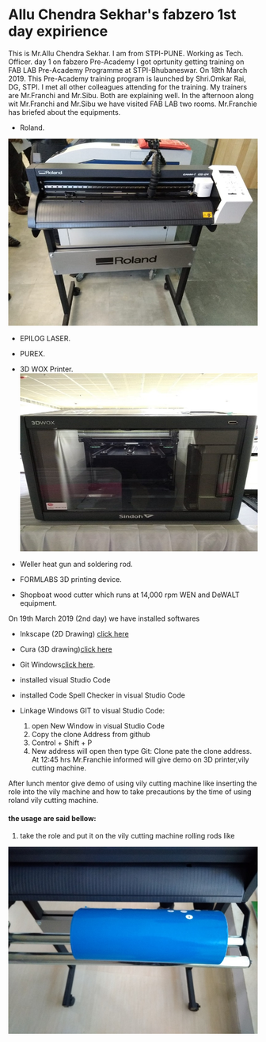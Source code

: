 # Allu Chendra Sekhar's fabzero 1st day expirience 
This is Mr.Allu Chendra Sekhar. I am from STPI-PUNE. Working as Tech. Officer.
day 1 on fabzero Pre-Academy
I got oprtunity getting training on FAB LAB Pre-Academy Programme at STPI-Bhubaneswar. On 18th March 2019.
This Pre-Academy training program is launched by Shri.Omkar Rai, DG, STPI.
I met all other colleagues attending for the training. 
My trainers are Mr.Franchi and Mr.Sibu.
Both are explaining well. 
In the afternoon along wit Mr.Franchi and Mr.Sibu we have visited FAB LAB two rooms. 
Mr.Franchie has briefed about the equipments. 

- Roland.<br>

![](image/roland_vily_cuttin_plotter.jpg)
- EPILOG LASER.
- PUREX.
- 3D WOX Printer.
![](image/3dprinter.jpg)

- Weller heat gun and soldering rod.
- FORMLABS 3D printing device.
- Shopboat wood cutter which runs at 14,000 rpm WEN and DeWALT equipment.


On 19th March 2019 (2nd day)
we have installed softwares 
- Inkscape (2D Drawing)
[click here](https://inkscape.org/release/inkscape-0.92.4/windows/64-bit/exe/dl/)
- Cura (3D drawing)[click here](https://ultimaker.com/en/products/ultimaker-cura-software)
- Git Windows[click here](https://git-scm.com/download/win).

- installed visual Studio Code
- installed Code Spell Checker in visual Studio Code
- Linkage Windows GIT to visual Studio Code:
    1. open New Window in visual Studio Code
    2. Copy the clone Address from github
    3. Control + Shift + P
    4. New address will open then type Git: Clone pate the clone address. 
At 12:45 hrs Mr.Franchie informed will give demo on 3D printer,vily cutting machine.

After lunch mentor give demo of using vily cutting machine like inserting the role into the vily machine and how to take precautions by the time of using roland vily cutting machine.
#### the usage are said bellow:
1. take the role and put it on the vily cutting machine rolling rods
like <br>

![ rolling rods](image/rollsrod.jpg)

